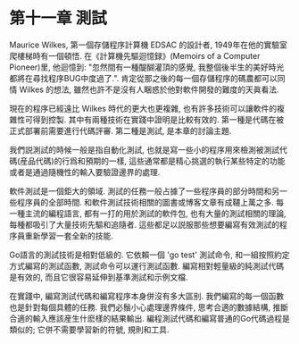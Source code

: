 # 第十一章 測試

Maurice Wilkes, 第一個存儲程序計算機 EDSAC 的設計者, 1949年在他的實驗室爬樓梯時有一個頓悟. 在《計算機先驅迴憶録》(Memoirs of a Computer Pioneer)里, 他迴憶到: "忽然間有一種醍醐灌頂的感覺, 我整個後半生的美好時光都將在尋找程序BUG中度過了.". 肯定從那之後的每一個存儲程序的碼農都可以同情 Wilkes 的想法, 雖然也許不是沒有人睏惑於他對軟件開發的難度的天眞看法.

現在的程序已經遠比 Wilkes 時代的更大也更複雜, 也有許多技術可以讓軟件的複雜性可得到控製. 其中有兩種技術在實踐中證明是比較有效的. 第一種是代碼在被正式部署前需要進行代碼評審. 第二種是測試, 是本章的討論主題.

我們説測試的時候一般是指自動化測試, 也就是寫一些小的程序用來檢測被測試代碼(産品代碼)的行爲和預期的一樣, 這些通常都是精心挑選的執行某些特定的功能或者是通過隨機性的輸入要驗證邊界的處理.

軟件測試是一個鉅大的領域. 測試的任務一般占據了一些程序員的部分時間和另一些程序員的全部時間. 和軟件測試技術相關的圖書或博客文章有成韆上萬之多. 每一種主流的編程語言, 都有一打的用於測試的軟件包, 也有大量的測試相關的理論, 每種都吸引了大量技術先驅和追隨者. 這些都足以説服那些想要編寫有效測試的程序員重新學習一套全新的技能.

Go語言的測試技術是相對低級的. 它依賴一個 'go test' 測試命令, 和一組按照約定方式編寫的測試函數, 測試命令可以運行測試函數. 編寫相對輕量級的純測試代碼是有效的, 而且它很容易延伸到基準測試和示例文檔.

在實踐中, 編寫測試代碼和編寫程序本身併沒有多大區别. 我們編寫的每一個函數也是針對每個具體的任務. 我們必鬚小心處理邊界條件, 思考合適的數據結構, 推斷合適的輸入應該産生什麽樣的結果輸出. 編程測試代碼和編寫普通的Go代碼過程是類似的; 它併不需要學習新的符號, 規則和工具.



